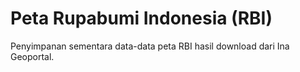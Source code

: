 # Peta Rupabumi Indonesia (RBI)
Penyimpanan sementara data-data peta RBI hasil download dari Ina Geoportal.
